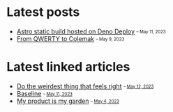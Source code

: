 # Latest posts

- [Astro static build hosted on Deno Deploy](https://appjeniksaan.nl/posts/astro-static-build-hosted-on-deno-deploy/)
  <sub><sup>– May 11, 2023</sup></sub>
- [From QWERTY to Colemak](https://appjeniksaan.nl/posts/colemak/)
  <sub><sup>– May 9, 2023</sup></sub>

# Latest linked articles

- [Do the weirdest thing that feels right](https://charliebecker.substack.com/p/do-the-weirdest-thing-that-feels)
  <sub><sup>– [May 12, 2023](https://appjeniksaan.nl/linked/do-the-weirdest-thing-that-feels-right/)</sup></sub>
- [Baseline](https://web.dev/baseline/)
  <sub><sup>– [May 11, 2023](https://appjeniksaan.nl/linked/baseline/)</sup></sub>
- [My product is my garden](https://herman.bearblog.dev/my-product-is-my-garden/)
  <sub><sup>– [May 4, 2023](https://appjeniksaan.nl/linked/my-product-is-my-garden/)</sup></sub>
